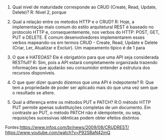 
1) Qual nivel de maturidade corresponde ao CRUD (Create, Read, Update, Delete)?
R: Nivel 2, porque


2) Qual a relação entre os metodos HTTP e o CRUD?
R: Hoje, a implementação mais comum do estilo arquitetural REST é baseado no protocolo HTTP e, consequentemente, nos verbos do HTTP: POST, GET, PUT e DELETE. É comum desenvolvedores implementarem esses verbos mapeando-os em termos CRUD - Create, Read, Update e Delete (Criar, Ler, Atualizar e Excluir). Um mapeamento típico é de 1 para 

3) O que é HATEOAS? Ele é obrigatório para que uma API seja considerada RESTfull?
R: Sim, pois a API estará completamente organizada trazendo informações que ajudarão seu consumidor entender a estrutura dos recursos disponíveis.

4) O que quer dizer quando dizemos que uma API é indepotente?
R: Que tem a propriedade de poder ser aplicado mais do que uma vez sem que o resultado se altere.

5) Qual a diferença entre os métodos PUT e PATCH?
R:O método HTTP PUT permite apenas substituições completas de um documento. Em contraste ao PUT, o método PATCH não é idempotente, ou seja, requisições sucessivas idênticas podem obter efeitos distintos


Fontes:https://www.infoq.com/br/news/2009/08/CRUDREST/
https://www.youtube.com/watch?v=P92SBaN42mQ
